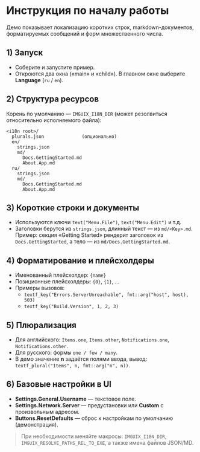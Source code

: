 # Инструкция по началу работы

Демо показывает локализацию коротких строк, markdown-документов, форматируемых сообщений и форм множественного числа.

## 1) Запуск
- Соберите и запустите пример.
- Откроются два окна («main» и «child»). В главном окне выберите **Language** (`ru` / `en`).

## 2) Структура ресурсов
Корень по умолчанию — `IMGUIX_I18N_DIR` (может резолвиться относительно исполняемого файла):
```
<i18n root>/
  plurals.json              (опционально)
  en/
    strings.json
    md/
      Docs.GettingStarted.md
      About.App.md
  ru/
    strings.json
    md/
      Docs.GettingStarted.md
      About.App.md
```

## 3) Короткие строки и документы
- Используются ключи `text("Menu.File")`, `text("Menu.Edit")` и т.д.  
- Заголовки берутся из `strings.json`, длинный текст — из `md/<Key>.md`.  
  Пример: секция «Getting Started» рендерит заголовок из `Docs.GettingStarted`, а тело — из `md/Docs.GettingStarted.md`.

## 4) Форматирование и плейсхолдеры
- Именованный плейсхолдер: `{name}`  
- Позиционные плейсхолдеры: `{0}`, `{1}`, …
- Примеры вызовов:
  - `textf_key("Errors.ServerUnreachable", fmt::arg("host", host), 503)`
  - `textf_key("Build.Version", 1, 2, 3)`

## 5) Плюрализация
- Для английского: `Items.one`, `Items.other`, `Notifications.one`, `Notifications.other`.  
- Для русского: формы `one / few / many`.  
- В демо значение **n** задаётся полями ввода, вывод:  
  `textf_plural("Items", n, fmt::arg("n", n))`.

## 6) Базовые настройки в UI
- **Settings.General.Username** — текстовое поле.  
- **Settings.Network.Server** — предустановки или **Custom** с произвольным адресом.  
- **Buttons.ResetDefaults** — сброс к настройкам по умолчанию (демонстрация).

> При необходимости меняйте макросы: `IMGUIX_I18N_DIR`, `IMGUIX_RESOLVE_PATHS_REL_TO_EXE`, а также имена файлов JSON/MD.
